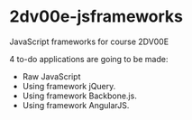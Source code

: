 2dv00e-jsframeworks
===================

JavaScript frameworks for course 2DV00E

4 to-do applications are going to be made:
+ Raw JavaScript
+ Using framework jQuery.
+ Using framework Backbone.js.
+ Using framework AngularJS.
